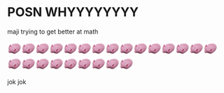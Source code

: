 # POSN WHYYYYYYYY

maji trying to get better at math

<img src="mu.png" height="32"><img src="mu.png" height="32"><img src="mu.png" height="32"><img src="mu.png" height="32"><img src="mu.png" height="32"><img src="mu.png" height="32"><img src="mu.png" height="32"><img src="mu.png" height="32"><img src="mu.png" height="32"><img src="mu.png" height="32"><img src="mu.png" height="32"><img src="mu.png" height="32"><img src="mu.png" height="32"><img src="mu.png" height="32"><img src="mu.png" height="32"><img src="mu.png" height="32"><img src="mu.png" height="32"><img src="mu.png" height="32"><img src="mu.png" height="32"><img src="mu.png" height="32"><img src="mu.png" height="32"><img src="mu.png" height="32"><img src="mu.png" height="32"><img src="mu.png" height="32">

jok jok